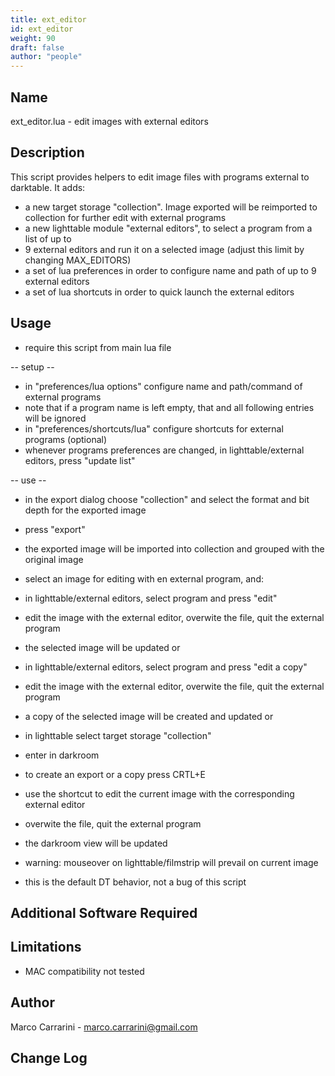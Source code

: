 ```yaml
---
title: ext_editor
id: ext_editor
weight: 90
draft: false
author: "people"
---
```


## Name

ext_editor.lua - edit images with external editors

## Description

This script provides helpers to edit image files with programs external to darktable. It adds:
- a new target storage "collection". Image exported will be reimported to collection for further edit with external programs
- a new lighttable module "external editors", to select a program from a list of up to
- 9 external editors and run it on a selected image (adjust this limit by changing MAX_EDITORS)
- a set of lua preferences in order to configure name and path of up to 9 external editors
- a set of lua shortcuts in order to quick launch the external editors

## Usage

* require this script from main lua file
  
-- setup --
* in "preferences/lua options" configure name and path/command of external programs
* note that if a program name is left empty, that and all following entries will be ignored
* in "preferences/shortcuts/lua" configure shortcuts for external programs (optional)
* whenever programs preferences are changed, in lighttable/external editors, press "update list"

-- use --
* in the export dialog choose "collection" and select the format and bit depth for the
   exported image
* press "export"
* the exported image will be imported into collection and grouped with the original image
      
* select an image for editing with en external program, and:
* in lighttable/external editors, select program and press "edit"
* edit the image with the external editor, overwite the file, quit the external program
* the selected image will be updated
  or
* in lighttable/external editors, select program and press "edit a copy"
* edit the image with the external editor, overwite the file, quit the external program
* a copy of the selected image will be created and updated
  or
* in lighttable select target storage "collection"
* enter in darkroom
* to create an export or a copy press CRTL+E
* use the shortcut to edit the current image with the corresponding external editor
* overwite the file, quit the external program
* the darkroom view will be updated
    
* warning: mouseover on lighttable/filmstrip will prevail on current image
* this is the default DT behavior, not a bug of this script


## Additional Software Required


## Limitations

* MAC compatibility not tested

## Author

Marco Carrarini - marco.carrarini@gmail.com

## Change Log
